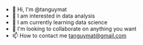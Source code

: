 - 👋 Hi, I'm @tanguymat
- 👀 I am interested in data analysis
- 🌱 I am currently learning data science
- 💞️ I'm looking to collaborate on anything you want
- 📫 How to contact me tanguymat@gmail.com
<!---
tanguymat/tanguymat is a ✨ special ✨ repository because its `README.md` (this file) appears on your GitHub profile.
You can click the Preview link to take a look at your changes.
--->
